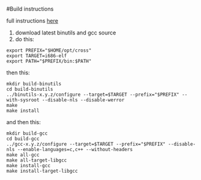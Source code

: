 #Build instructions

full instructions [here](http://wiki.osdev.org/GCC_Cross-Compiler)

1. download latest binutils and gcc source
2. do this:

```
export PREFIX="$HOME/opt/cross"
export TARGET=i686-elf
export PATH="$PREFIX/bin:$PATH"
```

then this:


```
mkdir build-binutils
cd build-binutils
../binutils-x.y.z/configure --target=$TARGET --prefix="$PREFIX" --with-sysroot --disable-nls --disable-werror
make
make install
```

and then this:

```
mkdir build-gcc
cd build-gcc
../gcc-x.y.z/configure --target=$TARGET --prefix="$PREFIX" --disable-nls --enable-languages=c,c++ --without-headers
make all-gcc
make all-target-libgcc
make install-gcc
make install-target-libgcc
```
